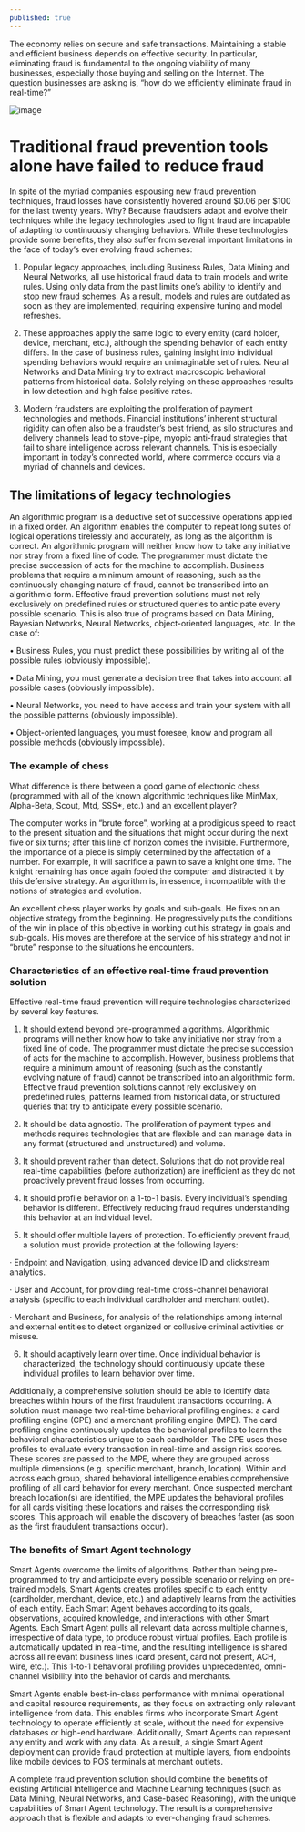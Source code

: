 ```yaml
---
published: true
---
```

The economy relies on secure and safe transactions. Maintaining a stable and efficient business depends on effective security. In particular, eliminating fraud is fundamental to the ongoing viability of many businesses, especially those buying and selling on the Internet. The question businesses are asking is, “how do we efficiently eliminate fraud in real-time?”

![image]({{site.baseurl}}/_posts/shutterstock_333070532-1200x847.jpg)


# **Traditional fraud prevention tools alone have failed to reduce fraud**

In spite of the myriad companies espousing new fraud prevention techniques, fraud losses have consistently hovered around $0.06 per $100 for the last twenty years. Why? Because fraudsters adapt and evolve their techniques while the legacy technologies used to fight fraud are incapable of adapting to continuously changing behaviors. While these technologies provide some benefits, they also suffer from several important limitations in the face of today’s ever evolving fraud schemes:

1. Popular legacy approaches, including Business Rules, Data Mining and Neural Networks, all use historical fraud data to train models and write rules. Using only data from the past limits one’s ability to identify and stop new fraud schemes. As a result, models and rules are outdated as soon as they are implemented, requiring expensive tuning and model refreshes.

2. These approaches apply the same logic to every entity (card holder, device, merchant, etc.), although the spending behavior of each entity differs. In the case of business rules, gaining insight into individual spending behaviors would require an unimaginable set of rules. Neural Networks and Data Mining try to extract macroscopic behavioral patterns from historical data. Solely relying on these approaches results in low detection and high false positive rates.

3. Modern fraudsters are exploiting the proliferation of payment technologies and methods. Financial institutions’ inherent structural rigidity can often also be a fraudster’s best friend, as silo structures and delivery channels lead to stove-pipe, myopic anti-fraud strategies that fail to share intelligence across relevant channels. This is especially important in today’s connected world, where commerce occurs via a myriad of channels and devices.

## **The limitations of legacy technologies**

An algorithmic program is a deductive set of successive operations applied in a fixed order. An algorithm enables the computer to repeat long suites of logical operations tirelessly and accurately, as long as the algorithm is correct. An algorithmic program will neither know how to take any initiative nor stray from a fixed line of code. The programmer must dictate the precise succession of acts for the machine to accomplish. Business problems that require a minimum amount of reasoning, such as the continuously changing nature of fraud, cannot be transcribed into an algorithmic form. Effective fraud prevention solutions must not rely exclusively on predefined rules or structured queries to anticipate every possible scenario. This is also true of programs based on Data Mining, Bayesian Networks, Neural Networks, object-oriented languages, etc. In the case of:

• Business Rules, you must predict these possibilities by writing all of the possible rules (obviously impossible).

• Data Mining, you must generate a decision tree that takes into account all possible cases (obviously impossible).

• Neural Networks, you need to have access and train your system with all the possible patterns (obviously impossible).

• Object-oriented languages, you must foresee, know and program all possible methods (obviously impossible).

### **The example of chess**

What difference is there between a good game of electronic chess (programmed with all of the known algorithmic techniques like MinMax, Alpha-Beta, Scout, Mtd, SSS*, etc.) and an excellent player?

The computer works in “brute force”, working at a prodigious speed to react to the present situation and the situations that might occur during the next five or six turns; after this line of horizon comes the invisible. Furthermore, the importance of a piece is simply determined by the affectation of a number. For example, it will sacrifice a pawn to save a knight one time. The knight remaining has once again fooled the computer and distracted it by this defensive strategy. An algorithm is, in essence, incompatible with the notions of strategies and evolution.

An excellent chess player works by goals and sub-goals. He fixes on an objective strategy from the beginning. He progressively puts the conditions of the win in place of this objective in working out his strategy in goals and sub-goals. His moves are therefore at the service of his strategy and not in “brute” response to the situations he encounters.

### **Characteristics of an effective real-time fraud prevention solution**

Effective real-time fraud prevention will require technologies characterized by several key features.

1. It should extend beyond pre-programmed algorithms. Algorithmic programs will neither know how to take any initiative nor stray from a fixed line of code. The programmer must dictate the precise succession of acts for the machine to accomplish. However, business problems that require a minimum amount of reasoning (such as the constantly evolving nature of fraud) cannot be transcribed into an algorithmic form. Effective fraud prevention solutions cannot rely exclusively on predefined rules, patterns learned from historical data, or structured queries that try to anticipate every possible scenario.

2. It should be data agnostic. The proliferation of payment types and methods requires technologies that are flexible and can manage data in any format (structured and unstructured) and volume.

3. It should prevent rather than detect. Solutions that do not provide real real-time capabilities (before authorization) are inefficient as they do not proactively prevent fraud losses from occurring.

4. It should profile behavior on a 1-to-1 basis. Every individual’s spending behavior is different. Effectively reducing fraud requires understanding this behavior at an individual level.

5. It should offer multiple layers of protection. To efficiently prevent fraud, a solution must provide protection at the following layers:

· Endpoint and Navigation, using advanced device ID and clickstream analytics.

· User and Account, for providing real-time cross-channel behavioral analysis (specific to each individual cardholder and merchant outlet).

· Merchant and Business, for analysis of the relationships among internal and external entities to detect organized or collusive criminal activities or misuse.

6. It should adaptively learn over time. Once individual behavior is characterized, the technology should continuously update these individual profiles to learn behavior over time.

Additionally, a comprehensive solution should be able to identify data breaches within hours of the first fraudulent transactions occurring. A solution must manage two real-time behavioral profiling engines: a card profiling engine (CPE) and a merchant profiling engine (MPE). The card profiling engine continuously updates the behavioral profiles to learn the behavioral characteristics unique to each cardholder. The CPE uses these profiles to evaluate every transaction in real-time and assign risk scores. These scores are passed to the MPE, where they are grouped across multiple dimensions (e.g. specific merchant, branch, location). Within and across each group, shared behavioral intelligence enables comprehensive profiling of all card behavior for every merchant. Once suspected merchant breach location(s) are identified, the MPE updates the behavioral profiles for all cards visiting these locations and raises the corresponding risk scores. This approach will enable the discovery of breaches faster (as soon as the first fraudulent transactions occur).

### **The benefits of Smart Agent technology**

Smart Agents overcome the limits of algorithms. Rather than being pre-programmed to try and anticipate every possible scenario or relying on pre-trained models, Smart Agents creates profiles specific to each entity (cardholder, merchant, device, etc.) and adaptively learns from the activities of each entity. Each Smart Agent behaves according to its goals, observations, acquired knowledge, and interactions with other Smart Agents. Each Smart Agent pulls all relevant data across multiple channels, irrespective of data type, to produce robust virtual profiles. Each profile is automatically updated in real-time, and the resulting intelligence is shared across all relevant business lines (card present, card not present, ACH, wire, etc.). This 1-to-1 behavioral profiling provides unprecedented, omni-channel visibility into the behavior of cards and merchants.

Smart Agents enable best-in-class performance with minimal operational and capital resource requirements, as they focus on extracting only relevant intelligence from data. This enables firms who incorporate Smart Agent technology to operate efficiently at scale, without the need for expensive databases or high-end hardware. Additionally, Smart Agents can represent any entity and work with any data. As a result, a single Smart Agent deployment can provide fraud protection at multiple layers, from endpoints like mobile devices to POS terminals at merchant outlets.

A complete fraud prevention solution should combine the benefits of existing Artificial Intelligence and Machine Learning techniques (such as Data Mining, Neural Networks, and Case-based Reasoning), with the unique capabilities of Smart Agent technology. The result is a comprehensive approach that is flexible and adapts to ever-changing fraud schemes.
